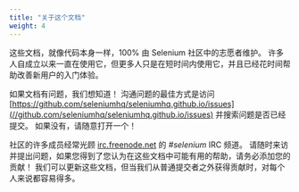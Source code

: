 ```yaml
---
title: "关于这个文档"
weight: 4
---
```


这些文档，就像代码本身一样，100% 由 Selenium 社区中的志愿者维护。
许多人自成立以来一直在使用它，但更多人只是在短时间内使用它，并且已经花时间帮助改善新用户的入门体验。

如果文档有问题，我们想知道！
沟通问题的最佳方式是访问
[https://github.com/seleniumhq/seleniumhq.github.io/issues](//github.com/seleniumhq/seleniumhq.github.io/issues)
并搜索问题是否已经提交。
如果没有，请随意打开一个！

社区的许多成员经常光顾 [irc.freenode.net](//freenode.net/) 的 _#selenium_ IRC 频道。
请随时来访并提出问题，如果您得到了您认为在这些文档中可能有用的帮助，请务必添加您的贡献！
我们可以更新这些文档，但当我们从普通提交者之外获得贡献时，对每个人来说都容易得多。
